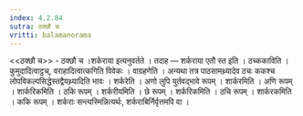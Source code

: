 ```yaml
---
index: 4.2.84
sutra: ठक्छौ च
vritti: balamanorama
---
```


<<ठक्छौ च>> - ठक्छौ च ।शर्कराया इत्यनुवर्तते । तदाह — शर्कराया एतौ स्त इति । ठच्ककाविति । कुमुदादित्वाट्ठच्, वराहादित्वात्कगिति विवेकः । वाग्रहणेति । अन्यथा तत्र पाठसामथ्र्यादेव ठचः ककश्च लोपविकल्पसिद्धेस्तद्वैयथ्र्यादिति भावः । शर्करेति । अणो लुपि युर्तवद्भावे रूपम् । शार्करमिति । अणि रूपम् । शार्करिकमिति । ठकि रूपम् । शर्करीयमिति । छे रूपम् । शर्करिकमिति । ठचि रूपम् । शार्करकमिति । ककि रूपम् । शर्कराः सन्त्यस्मिन्नित्यर्थः, शर्कराबिर्निर्वृत्तमपि वा । 